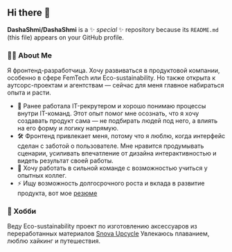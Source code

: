 ## Hi there 👋

**DashaShmi/DashaShmi** is a ✨ _special_ ✨ repository because its `README.md` (this file) appears on your GitHub profile.

### 🧑‍💻 About Me

Я фронтенд-разработчица. Хочу развиваться в продуктовой компании, особенно в сфере FemTech или Eco-sustainability. Но также открыта к аутсорс-проектам и агентствам — сейчас для меня главное набираться опыта и расти.

- 💼 Ранее работала IT-рекрутером и хорошо понимаю процессы внутри IT-команд. Этот опыт помог мне осознать, что я хочу создавать продукт сама — не подбирать людей под него, а влиять на его форму и логику напрямую.
- 🛠 Фронтенд привлекает меня, потому что я люблю, когда интерфейс сделан с заботой о пользователе. Мне нравится продумывать сценарии, усиливать впечатление от дизайна интерактивностью и видеть результат своей работы.
- 🤝 Хочу работать в сильной команде с возможностью учиться у опытных коллег.
- ⚡ Ищу возможность долгосрочного роста и вклада в развитие продукта, вот мое [резюме](https://drive.google.com/file/d/1UgumWAlY7yL5aI9rFCKXiOOr3UC_HdIU/view?usp=drive_link)

### 🌿 Хобби
Веду Eco-sustainability проект по изготовлению аксессуаров из переработанных материалов [Snova Upcycle](https://www.instagram.com/snova.upcycle)
Увлекаюсь плаванием, люблю хайкинг и путешествия.
